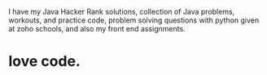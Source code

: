I have my Java Hacker Rank solutions, collection of Java problems, workouts, and practice code, problem solving questions with python given at zoho schools, and also my front end assignments.
# love code.

